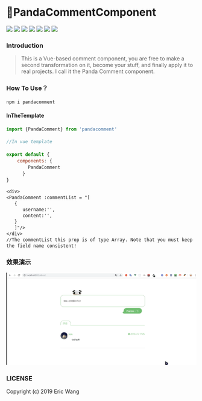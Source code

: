 # :panda_face:PandaCommentComponent

[![](https://img.shields.io/badge/Open%20Source-ByEricWang-orange.svg)](https://github.com/bigbigDreamer)
[![](https://img.shields.io/npm/dw/pandacomment.svg)]( http://npmcharts.com/compare/pandacomment)
![](https://img.shields.io/github/repo-size/bigbigDreamer/PandaComment.svg)
[![](https://img.shields.io/github/package-json/v/bigbigDreamer/PandaComment.svg)](https://www.npmjs.com/package/pandacomment)
![](https://img.shields.io/github/last-commit/bigbigDreamer/PandaComment.svg)
![](https://img.shields.io/npm/v/pandacomment.svg)
![](https://img.shields.io/badge/vue-2.x-brightgreen.svg)

### Introduction

>This is a Vue-based comment component, you are free to make a second transformation on it, become your stuff, and finally apply it to real projects. I call it the Panda Comment component.

### How To Use？
 
```bash
npm i pandacomment
```

#### InTheTemplate

```javascript
import {PandaComment} from 'pandacomment'

//In vue template

export default {
    components: {
        PandaComment
      }
}

```

```vue
<div>
<PandaComment :commentList = "[
   {
      username:'',
      content:'', 
   }
   ]"/>
</div>
//The commentList this prop is of type Array. Note that you must keep the field name consistent!

```
### 效果演示

![alt](https://github.com/bigbigDreamer/GraphBed/blob/master/MyBlogImg/demo2.gif?raw=true)


### LICENSE

Copyright (c) 2019 Eric Wang
